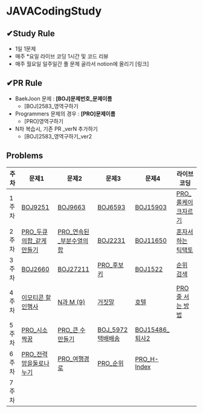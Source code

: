 # JAVACodingStudy

##  ✔Study Rule
- 1일 1문제
- 매주 *요일 라이브 코딩 1시간 및 코드 리뷰
- 매주 월요일 일주일간 풀 문제 골라서 notion에 올리기 [링크]

##  ✔PR Rule 
- BaekJoon 문제 : **[BOJ]문제번호_문제이름**
  - [BOJ]2583_영역구하기
- Programmers 문제의 경우 : **[PRO]문제이름**
  - [PRO]영역구하기
- N차 복습시, 기존 PR _verN 추가하기
    - [BOJ]2583_영역구하기_ver2

## Problems
|주차|문제1|문제2|문제3|문제4|라이브코딩|
|---|---|---|---|---|---|
|1주차|[BOJ9251](https://www.acmicpc.net/problem/9251)|[BOJ9663](https://www.acmicpc.net/problem/9663)|[BOJ6593](https://www.acmicpc.net/problem/6593)|[BOJ15903](https://www.acmicpc.net/problem/15903)|[PRO_롤케이크자르기](https://school.programmers.co.kr/learn/courses/30/lessons/132265)|
2주차|[PRO_두큐의합_같게만들기](https://school.programmers.co.kr/learn/courses/30/lessons/118667)|[PRO_연속된_부분수열의합](https://school.programmers.co.kr/learn/courses/30/lessons/178870)|[BOJ2231](https://www.acmicpc.net/problem/2231)|[BOJ11650](https://www.acmicpc.net/problem/11650)|[혼자서 하는 틱택토](https://school.programmers.co.kr/learn/courses/30/lessons/160585)|
3주차|[BOJ2660](https://www.acmicpc.net/problem/2660)|[BOJ27211](https://www.acmicpc.net/problem/27211)|[PRO_후보키](https://school.programmers.co.kr/learn/courses/30/lessons/42890)|[BOJ1522](https://www.acmicpc.net/problem/1522)|[순위 검색](https://school.programmers.co.kr/learn/courses/30/lessons/72412)|
4주차|[이모티콘 할인행사](https://school.programmers.co.kr/learn/courses/30/lessons/150368)|[N과 M (9)](https://www.acmicpc.net/problem/15663) |[거짓말](https://www.acmicpc.net/problem/1043)|[호텔](https://www.acmicpc.net/problem/1106)|[PRO 줄 서는 방법](https://school.programmers.co.kr/learn/courses/30/lessons/12936)|
5주차|[PRO_시소짝꿍](https://school.programmers.co.kr/learn/courses/30/lessons/152996)|[PRO_큰 수 만들기](https://school.programmers.co.kr/learn/courses/30/lessons/42883) |[BOJ_5972택배배송](https://www.acmicpc.net/problem/5972)|[BOJ15486_퇴사2](https://www.acmicpc.net/problem/15486)||
6주차|[PRO_전력망을둘로나누기](https://school.programmers.co.kr/learn/courses/30/lessons/86971)|[PRO_여행경로](https://school.programmers.co.kr/learn/courses/30/lessons/43164)|[PRO_순위](https://school.programmers.co.kr/learn/courses/30/lessons/49191)|[PRO_H-Index](https://school.programmers.co.kr/learn/courses/30/lessons/42747)||
7주차||||||
